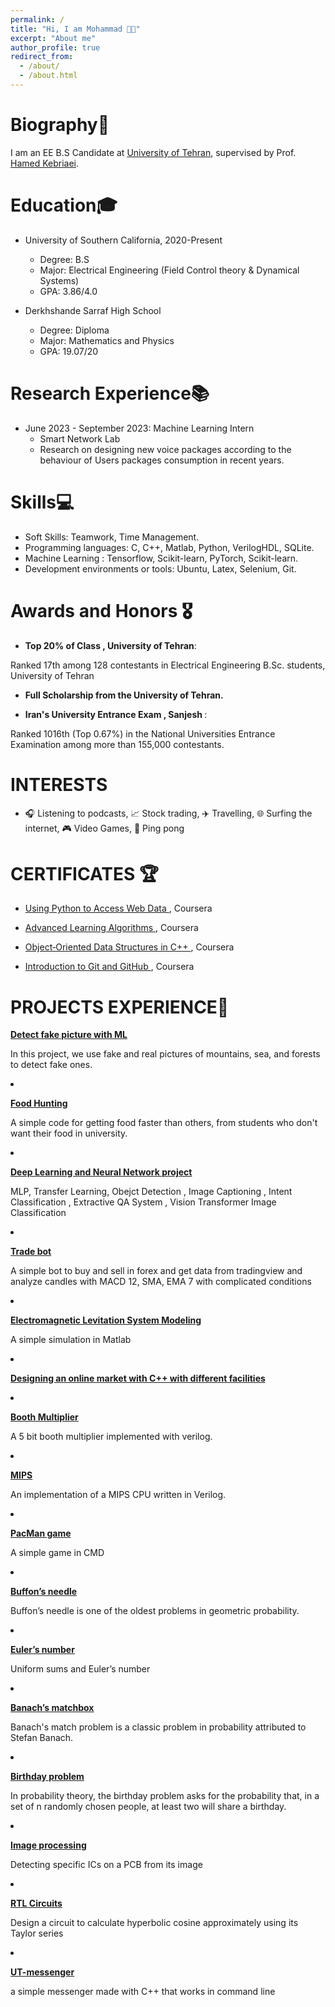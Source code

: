 ```yaml
---
permalink: /
title: "Hi, I am Mohammad 👋🏻"
excerpt: "About me"
author_profile: true
redirect_from: 
  - /about/
  - /about.html
---
```


Biography📖
=========
I am an EE B.S Candidate at [University of Tehran](https://ut.ac.ir/en), supervised by Prof. [Hamed Kebriaei](https://scholar.google.com/citations?user=eDseLNYAAAAJ&hl=en).

Education🎓
=========
* University of Southern California, 2020-Present
  * Degree: B.S
  * Major: Electrical Engineering (Field Control theory & Dynamical Systems)
  * GPA: 3.86/4.0
  
* Derkhshande Sarraf High School
  * Degree: Diploma
  * Major: Mathematics and Physics
  * GPA: 19.07/20

Research Experience📚
===============
* June 2023 - September 2023: Machine Learning Intern
  * Smart Network Lab
  * Research on designing new voice packages according to the behaviour of Users packages consumption in recent years.
 

Skills💻
======
* Soft Skills: Teamwork, Time Management.
* Programming languages: C, C++, Matlab, Python, VerilogHDL, SQLite.
* Machine Learning : Tensorflow, Scikit-learn, PyTorch, Scikit-learn.
* Development environments or tools: Ubuntu, Latex, Selenium, Git.


 Awards and Honors 🎖️
=================
* <strong>Top 20% of Class , University of Tehran</strong>:

 Ranked 17th among 128 contestants in Electrical Engineering B.Sc. students, University of Tehran

* <strong> Full Scholarship from the University of Tehran. </strong>

* <strong> Iran's University Entrance Exam , Sanjesh </strong>:

Ranked 1016th  (Top 0.67%) in the National Universities Entrance Examination among more than 155,000 contestants. 


INTERESTS
=================
* 🎧 Listening to podcasts, 📈 Stock trading, ✈️ Travelling, 🌐 Surfing the internet, 🎮 Video Games, 🏓 Ping pong



CERTIFICATES 🏆
=================
* <a href="https://www.coursera.org/account/accomplishments/verify/8XH5WEBVWQZU?utm_source=link&utm_medium=certificate&utm_content=cert_image&utm_campaign=sharing_cta&utm_product=course">Using Python to Access Web Data </a>, Coursera

* <a href="https://www.coursera.org/account/accomplishments/verify/V9U8RDWQRSSN?utm_source=link&utm_medium=certificate&utm_content=cert_image&utm_campaign=sharing_cta&utm_product=course">Advanced Learning Algorithms </a>, Coursera

* <a href="https://coursera.org/share/5b77b32397b9952503c6c62bd5b1cd6b">Object‑Oriented Data Structures in C++ </a>, Coursera

* <a href="https://www.coursera.org/account/accomplishments/verify/MLDH5GZXEGZL?utm_source=link&utm_medium=certificate&utm_content=cert_image&utm_campaign=sharing_cta&utm_product=course">Introduction to Git and GitHub </a>, Coursera


PROJECTS EXPERIENCE🚀
=================

<div class="content"><p class="clear-margin relative"><a href="https://github.com/M-Mashreghi/Detect-fake-picture" target="_blank"><strong>Detect fake picture with ML</strong></a></p><div class="mop-wrapper space-bottom"><p>In this project, we use fake and real pictures of mountains, sea, and forests to detect fake ones.</p>
  </div></div></li>
  <li class="card card-nested clearfix"><div class="content"><p class="clear-margin relative"><a href="https://github.com/M-Mashreghi/Food-Hunting" target="_blank"><strong>Food Hunting</strong></a></p><div class="mop-wrapper space-bottom"><p>A simple code for getting food faster than others, from students who don't want their food in university.</p>
  </div></div></li>
  <li class="card card-nested clearfix"><div class="content"><p class="clear-margin relative"><a href="https://github.com/M-Mashreghi/neural-networks-and-deep-learning" target="_blank"><strong>Deep Learning and Neural Network project</strong></a></p><div class="mop-wrapper space-bottom"><p>MLP, Transfer Learning, Obejct Detection , Image Captioning , Intent Classification , Extractive QA System , Vision Transformer Image Classification</p>
  </div></div></li>
  <li class="card card-nested clearfix"><div class="content"><p class="clear-margin relative"><a href="https://github.com/M-Mashreghi/trade-bot" target="_blank"><strong>Trade bot</strong></a></p><div class="mop-wrapper space-bottom"><p>A simple bot to buy and sell in forex and get data from tradingview and analyze candles with MACD 12, SMA, EMA 7 with complicated conditions</p>
  </div></div></li>
  <li class="card card-nested clearfix"><div class="content"><p class="clear-margin relative"><a href="https://github.com/M-Mashreghi/Electromagnetic-Levitation-System-Modeling" target="_blank"><strong>Electromagnetic Levitation System Modeling</strong></a></p><div class="mop-wrapper space-bottom"><p>A simple simulation in Matlab</p>
  </div></div></li>

  <li class="card card-nested clearfix"><div class="content"><p class="clear-margin relative"><a href="https://github.com/M-Mashreghi/AP-2022-Fall/tree/main/4" target="_blank"><strong>Designing an online market with C++ with different facilities </strong></a></p><div class="mop-wrapper space-bottom"><p>  </p>
  </div></div></li>


  <li class="card card-nested clearfix"><div class="content"><p class="clear-margin relative"><a href="https://github.com/M-Mashreghi/Booth-Multiplier" target="_blank"><strong>Booth Multiplier</strong></a></p><div class="mop-wrapper space-bottom"><p>A 5 bit booth multiplier implemented with verilog.  </p>
  </div></div></li>
  <li class="card card-nested clearfix"><div class="content"><p class="clear-margin relative"><a href="https://github.com/M-Mashreghi/MIPS" target="_blank"><strong>MIPS</strong></a></p><div class="mop-wrapper space-bottom"><p>An implementation of a MIPS CPU written in Verilog.</p>
  </div></div></li>
  <li class="card card-nested clearfix"><div class="content"><p class="clear-margin relative"><a href="https://github.com/M-Mashreghi/Pacman" target="_blank"><strong>PacMan game</strong></a></p><div class="mop-wrapper space-bottom"><p>A simple game in CMD</p>
  </div></div></li>
  <li class="card card-nested clearfix"><div class="content"><p class="clear-margin relative"><a href="https://github.com/M-Mashreghi/Buffon-s-Needle" target="_blank"><strong>Buffon’s needle</strong></a></p><div class="mop-wrapper space-bottom"><p>Buffon’s needle is one of the oldest problems in geometric probability.</p>
  </div></div></li><li class="card card-nested clearfix"><div class="content"><p class="clear-margin relative"><a href="https://github.com/M-Mashreghi/Euler-s-number" target="_blank"><strong>Euler’s number</strong></a></p><div class="mop-wrapper space-bottom"><p>Uniform sums and Euler’s number</p>
  </div></div></li><li class="card card-nested clearfix"><div class="content"><p class="clear-margin relative"><a href="https://github.com/M-Mashreghi/Banach-s-matchbox" target="_blank"><strong>Banach’s matchbox</strong></a></p><div class="mop-wrapper space-bottom"><p>Banach's match problem is a classic problem in probability attributed to Stefan Banach. </p>
  </div></div></li><li class="card card-nested clearfix"><div class="content"><p class="clear-margin relative"><a href="https://github.com/M-Mashreghi/Birthday-problem" target="_blank"><strong>Birthday problem</strong></a></p><div class="mop-wrapper space-bottom"><p>In probability theory, the birthday problem asks for the probability that, in a set of n randomly chosen people, at least two will share a birthday. </p>
  </div></div></li><li class="card card-nested clearfix"><div class="content"><p class="clear-margin relative"><a href="https://github.com/M-Mashreghi/image-processing" target="_blank"><strong>Image processing</strong></a></p><div class="mop-wrapper space-bottom"><p>Detecting specific ICs on a PCB from its image</p>
  </div></div></li><li class="card card-nested clearfix"><div class="content"><p class="clear-margin relative"><a href="https://github.com/M-Mashreghi/Digital-Logic-Design-CA/tree/main/CA06" target="_blank"><strong>RTL Circuits</strong></a></p><div class="mop-wrapper space-bottom"><p>Design a circuit to calculate hyperbolic cosine approximately using its Taylor series</p>
  </div></div></li><li class="card card-nested clearfix"><div class="content"><p class="clear-margin relative"><a href="https://github.com/M-Mashreghi/UT-messenger" target="_blank"><strong>UT-messenger</strong></a></p><div class="mop-wrapper space-bottom"><p>a simple messenger made with C++ that works in command line</p>
  </div></div>